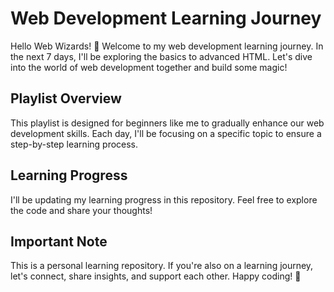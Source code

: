 # Web Development Learning Journey

Hello Web Wizards! 👋 Welcome to my web development learning journey. In the next 7 days, I'll be exploring the basics to advanced HTML. Let's dive into the world of web development together and build some magic!

## Playlist Overview

This playlist is designed for beginners like me to gradually enhance our web development skills. Each day, I'll be focusing on a specific topic to ensure a step-by-step learning process.

## Learning Progress

I'll be updating my learning progress in this repository. Feel free to explore the code and share your thoughts!

## Important Note

This is a personal learning repository. If you're also on a learning journey, let's connect, share insights, and support each other. Happy coding! 🚀
